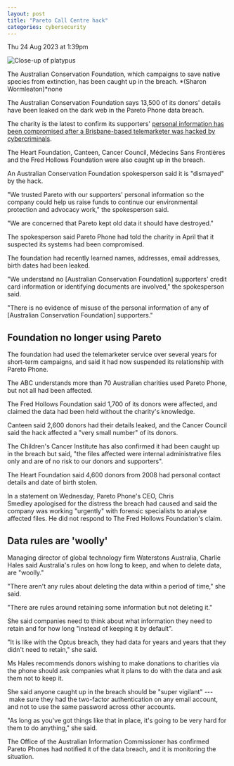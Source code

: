 ```yaml
---
layout: post
title: "Pareto Call Centre hack"
categories: cybersecurity
---
```






Thu 24 Aug 2023 at 1:39pm

![Close-up of platypus](https://live-production.wcms.abc-cdn.net.au/8ab0b8316649deda0b510333fdf3c00d?impolicy=wcms_crop_resize&cropH=1689&cropW=3000&xPos=0&yPos=68&width=862&height=485)

The Australian Conservation Foundation, which campaigns to save native species from extinction, has been caught up in the breach. *(Sharon Wormleaton)*none

The Australian Conservation Foundation says 13,500 of its donors' details have been leaked on the dark web in the Pareto Phone data breach.

The charity is the latest to confirm its supporters' [personal information has been compromised after a Brisbane-based telemarketer was hacked by cybercriminals](https://www.abc.net.au/news/2023-08-23/qld-charity-donors-dark-web-cyber-criminals-pareto-phone/102757194). 

The Heart Foundation, Canteen, Cancer Council, Médecins Sans Frontières and the Fred Hollows Foundation were also caught up in the breach. 

An Australian Conservation Foundation spokesperson said it is "dismayed" by the hack. 

"We trusted Pareto with our supporters' personal information so the company could help us raise funds to continue our environmental protection and advocacy work," the spokesperson said.

"We are concerned that Pareto kept old data it should have destroyed."

The spokesperson said Pareto Phone had told the charity in April that it suspected its systems had been compromised.

The foundation had recently learned names, addresses, email addresses, birth dates had been leaked.

"We understand no [Australian Conservation Foundation] supporters' credit card information or identifying documents are involved," the spokesperson said.

"There is no evidence of misuse of the personal information of any of [Australian Conservation Foundation] supporters."

Foundation no longer using Pareto
---------------------------------

The foundation had used the telemarketer service over several years for short-term campaigns, and said it had now suspended its relationship with Pareto Phone.

The ABC understands more than 70 Australian charities used Pareto Phone, but not all had been affected.

The Fred Hollows Foundation said 1,700 of its donors were affected, and claimed the data had been held without the charity's knowledge.

Canteen said 2,600 donors had their details leaked, and the Cancer Council said the hack affected a "very small number" of its donors.

The Children's Cancer Institute has also confirmed it had been caught up in the breach but said, "the files affected were internal administrative files only and are of no risk to our donors and supporters". 

The Heart Foundation said 4,600 donors from 2008 had personal contact details and date of birth stolen.

In a statement on Wednesday, Pareto Phone's CEO, Chris Smedley apologised for the distress the breach had caused and said the company was working "urgently" with forensic specialists to analyse affected files. He did not respond to The Fred Hollows Foundation's claim. 

Data rules are 'woolly'
-----------------------

Managing director of global technology firm Waterstons Australia, Charlie Hales said Australia's rules on how long to keep, and when to delete data, are "woolly."

"There aren't any rules about deleting the data within a period of time," she said.

"There are rules around retaining some information but not deleting it."

She said companies need to think about what information they need to retain and for how long "instead of keeping it by default". 

"It is like with the Optus breach, they had data for years and years that they didn't need to retain," she said.

Ms Hales recommends donors wishing to make donations to charities via the phone should ask companies what it plans to do with the data and ask them not to keep it. 

She said anyone caught up in the breach should be "super vigilant" --- make sure they had the two-factor authentication on any email account, and not to use the same password across other accounts.

"As long as you've got things like that in place, it's going to be very hard for them to do anything," she said.

The Office of the Australian Information Commissioner has confirmed Pareto Phones had notified it of the data breach, and it is monitoring the situation.